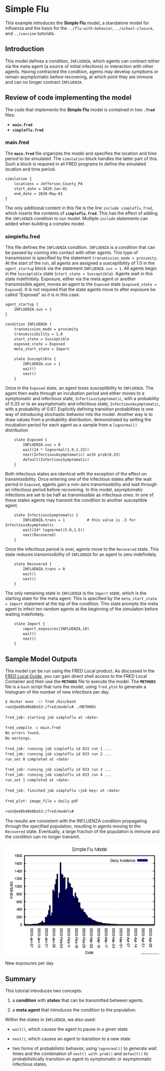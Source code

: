 # Simple Flu

This example introduces the **Simple Flu** model, a standalone model for influenza and the basis for the `../flu-with-behavior`, `../school-closure`, and `../vaccine` tutorials.


## Introduction

This model defines a condition, `INFLUENZA`, which agents can contract either via the meta agent (a source of initial infections) or interaction with other agents. Having contracted the condition, agents may develop symptoms or remain asymptomatic before recovering, at which point they are immune and can no longer contract `INFLUENZA`.


## Review of code implementing the model

The code that implements the **Simple Flu** model is contained in two **`.fred`** files:

- **`main.fred`**
- **`simpleflu.fred`**

### main.fred

The **`main.fred`** file organizes the model and specifies the location and time period to be simulated. The `simulation` block handles the latter part of this. Such a block is required in all FRED programs to define the simulated location and time period.

```fred
simulation {
    locations = Jefferson_County_PA
    start_date = 2020-Jan-01
    end_date = 2020-May-01
}
```

The only additional content in this file is the line `include simpleflu.fred`, which inserts the contents of **`simpleflu.fred`**.  This has the effect of adding the `INFLUENZA` condition to our model.  Multiple `include` statements can added when building a complex model.

### simpleflu.fred

This file defines the `INFLUENZA` condition. `INFLUENZA` is a condition that can be passed by coming into contact with other agents.  This type of transmission is specified by the statement `transmission_mode = proximity`. At the start of the run, all agents are assigned a susceptibility of 1.0 in the `agent_startup` block via the statement `INFLUENZA.sus = 1`. All agents begin in the `Susceptible` state (`start_state = Susceptible`). Agents wait in this state indefinitely. Exposure, either via the meta agent or another transmissible agent, moves an agent to the `Exposed` state (`exposed_state = Exposed`).  It is not required that the state agents move to after exposure be called "Exposed" as it is in this case.

```fred
agent_startup {
    INFLUENZA.sus = 1
}

condition INFLUENZA {
    transmission_mode = proximity
    transmissibility = 1.0
    start_state = Susceptible
    exposed_state = Exposed
    meta_start_state = Import

    state Susceptible {
        INFLUENZA.sus = 1
        wait()
        next()
    }
```

Once in the `Exposed` state, an agent loses susceptibility to `INFLUENZA`. The agent then waits through an incubation period and either moves to a symptomatic and infectious state, `InfectiousSymptomatic`, with a probability of 0.33 or to an asymptomatic and infectious state, `InfectiousAsymptomatic`, with a probability of 0.67. Explicitly defining transition probabilities is one way of introducing stochastic behavior into the model. Another way is to draw values from a probability distribution, demonstrated by setting the incubation period for each agent as a sample from a `lognormal()` distribution

```fred
    state Exposed {
        INFLUENZA.sus = 0
        wait(24 * lognormal(1.9,1.23))
        next(InfectiousAsymptomatic) with prob(0.33)
        default(InfectiousSymptomatic)
    }
```

Both infectious states are identical with the exception of the effect on transmissibility.
Once entering one of the infectious states after the wait period in `Exposed`, agents gain a non-zero transmissibility and wait through an infectious period before recovering. In this model, asymptomatic infections are set to be half as transmissible as infectious ones. In one of these states agents may transmit the condition to another susceptible agent.

```fred
    state InfectiousSymptomatic {
        INFLUENZA.trans = 1          # this value is .5 for InfectiousAsymptomatic
        wait(24* lognormal(5.0,1.5))
        next(Recovered)
    }
```

Once the infectious period is over, agents move to the `Recovered` state.
This state reduces transmissibility of `INFLUENZA` for an agent to zero indefinitely.

```fred
    state Recovered {
        INFLUENZA.trans = 0
        wait()
        next()
    }
```

The only remaining state in `INFLUENZA` is the `Import` state, which is the starting state for the meta agent.  This is specified by the `meta_start_state = Import` statement at the top of the condition. This state prompts the meta agent to infect ten random agents at the beginning of the simulation before waiting indefinitely.

```fred
    state Import {
        import_exposures(INFLUENZA,10)
        wait()
        next()
    }
```


## Sample Model Outputs

This model can be run using the FRED Local product. As discussed in
the [FRED Local Guide](https://docs.epistemix.com/projects/fred-local/en/latest/chapter2.html#direct-shell-access), you can gain direct shell access to the
FRED Local Container and then use the **`METHODS`** file to
execute the model.  The **`METHODS`** file is a `bash` script that runs the
model, using `fred_plot` to generate a histogram of the number of new infections per day.

```bash
$ docker exec -it fred /bin/bash
root@a48b40b88a53:/fred/models# ./METHODS

fred_job: starting job simpleflu at <date>

fred_compile -p main.fred
No errors found.
No warnings.

fred_job: running job simpleflu id 833 run 1 ...
fred_job: running job simpleflu id 833 run 2 ...
run_set 0 completed at <date>

fred_job: running job simpleflu id 833 run 3 ...
fred_job: running job simpleflu id 833 run 4 ...
run_set 1 completed at <date>

fred_job: finished job simpleflu <job key> at <date>

fred_plot: image_file = daily.pdf

root@a48b40b88a53:/fred/models# 
```

The results are consistent with the INFLUENZA condition propagating through the specified population, resulting in agents moving to the `Recovered` state. Eventually, a large fraction of the population is immune and the condition can no longer transmit.

![](figures/daily.png)
<p class="caption"><span class="caption-text">New exposures per day</span></p>

## Summary

This tutorial introduces two concepts:

1. a **condition** with **states** that can be transmitted between agents.

2.  a **meta agent** that introduces the condition to the population.

Within the states in `INFLUENZA`, we also used:

* `wait()`, which causes the agent to pause in a given state

* `next()`, which causes an agent to transition to a new state

* two forms of probabilistic behavior, using `lognormal()` to generate wait
  times and the combination of `next() with prob()` and `default()` to
  probabilistically transition an agent to symptomatic or asymptomatic
  infectious states.
